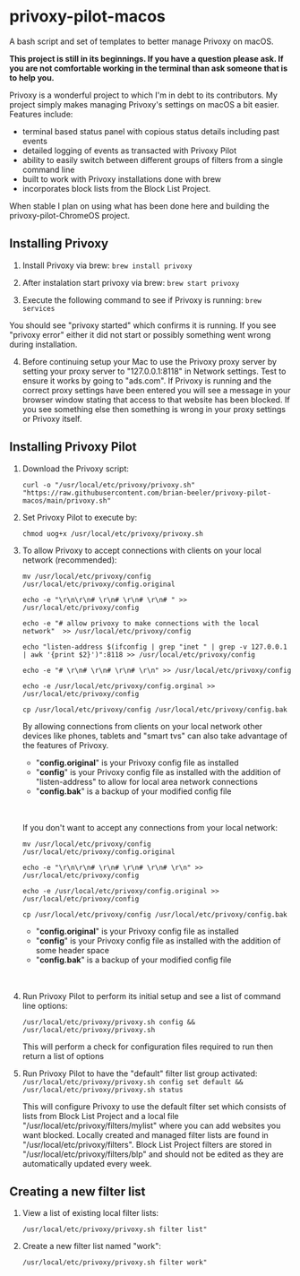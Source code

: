 # privoxy-pilot-macos
A bash script and set of templates to better manage Privoxy on macOS.

**This project is still in its beginnings. If you have a question please ask. If you are not comfortable working in the terminal than ask someone that is to help you.** 

Privoxy is a wonderful project to which I'm in debt to its contributors. My project simply makes managing Privoxy's settings on macOS a bit easier. Features include:

- terminal based status panel with copious status details including past events
- detailed logging of events as transacted with Privoxy Pilot
- ability to easily switch between different groups of filters from a single command line
- built to work with Privoxy installations done with brew
- incorporates block lists from the Block List Project.

When stable I plan on using what has been done here and building the privoxy-pilot-ChromeOS project.

## Installing Privoxy

1. Install Privoxy via brew:
`brew install privoxy`

2. After instalation start privoxy via brew:
`brew start privoxy`

3. Execute the following command to see if Privoxy is running: 
`brew services`

You should see "privoxy started" which confirms it is running. If you see "privoxy error" either it did not start or possibly something went wrong during installation.

4. Before continuing setup your Mac to use the Privoxy proxy server by setting your proxy server to "127.0.0.1:8118" in Network settings. Test to ensure it works by going to "ads.com". If Privoxy is running and the correct proxy settings have been entered you will see a message in your browser window stating that access to that website has been blocked. If you see something else then something is wrong in your proxy settings or Privoxy itself.

## Installing Privoxy Pilot

1. Download the Privoxy script: 
   
    `curl -o "/usr/local/etc/privoxy/privoxy.sh" "https://raw.githubusercontent.com/brian-beeler/privoxy-pilot-macos/main/privoxy.sh"`

2. Set Privoxy Pilot to execute by: 
   
   `chmod uog+x /usr/local/etc/privoxy/privoxy.sh`

3. To allow Privoxy to accept connections with clients on your local network (recommended):

    `mv /usr/local/etc/privoxy/config /usr/local/etc/privoxy/config.original`

    `echo -e "\r\n\r\n# \r\n# \r\n# \r\n# " >> /usr/local/etc/privoxy/config`

    `echo -e "# allow privoxy to make connections with the local network"  >> /usr/local/etc/privoxy/config`

    `echo "listen-address $(ifconfig | grep "inet " | grep -v 127.0.0.1 | awk '{print $2}')":8118 >> /usr/local/etc/privoxy/config`

    `echo -e "# \r\n# \r\n# \r\n# \r\n" >> /usr/local/etc/privoxy/config`

    `echo -e /usr/local/etc/privoxy/config.orginal >> /usr/local/etc/privoxy/config`

    `cp /usr/local/etc/privoxy/config /usr/local/etc/privoxy/config.bak`

    By allowing connections from clients on your local network other devices like phones, tablets and "smart tvs" can also take advantage of the features of Privoxy.

   - "**config.original**" is your Privoxy config file as installed
   - "**config**" is your Privoxy config file as installed with the addition of "listen-address" to allow for local area network connections
   - "**config.bak**" is a backup of your modified config file
    <BR>
    <BR>

    If you don't want to accept any connections from your local network:

    `mv /usr/local/etc/privoxy/config /usr/local/etc/privoxy/config.original`

    `echo -e "\r\n\r\n# \r\n# \r\n# \r\n# \r\n" >> /usr/local/etc/privoxy/config`

    `echo -e /usr/local/etc/privoxy/config.original >> /usr/local/etc/privoxy/config`

    `cp /usr/local/etc/privoxy/config /usr/local/etc/privoxy/config.bak`

   - "**config.original**" is your Privoxy config file as installed
   - "**config**" is your Privoxy config file as installed with the addition of some header space
   - "**config.bak**" is a backup of your modified config file
    <BR>
    <BR>
  
  1. Run Privoxy Pilot to perform its initial setup and see a list of command line options: 
   
        `/usr/local/etc/privoxy/privoxy.sh config && /usr/local/etc/privoxy/privoxy.sh`

        This will perform a check for configuration files required to run then return a list of options

   2. Run Privoxy Pilot to have the "default" filter list group activated: `/usr/local/etc/privoxy/privoxy.sh config set default && /usr/local/etc/privoxy/privoxy.sh status`

        This will configure Privoxy to use the default filter set which consists of lists from Block List Project and a local file "/usr/local/etc/privoxy/filters/mylist" where you can add websites you want blocked. Locally created and managed filter lists are found in "/usr/local/etc/privoxy/filters". Block List Project filters are stored in "/usr/local/etc/privoxy/filters/blp" and should not be edited as they are automatically updated every week.

## Creating a new filter list

1. View a list of existing local filter lists: 
   
   `/usr/local/etc/privoxy/privoxy.sh filter list"` 
 
2. Create a new filter list named "work":

    `/usr/local/etc/privoxy/privoxy.sh filter work"` 
